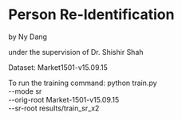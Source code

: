 # Person Re-Identification 
by Ny Dang

under the supervision of Dr. Shishir Shah<br>

Dataset: Market1501-v15.09.15


To run the training command:
python train.py \
  --mode sr \
  --orig-root Market-1501-v15.09.15 \
  --sr-root   results/train_sr_x2

